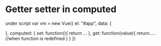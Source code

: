 # Getter setter in computed

under script
 var vm = new Vue({
  el: "#app",
  data: {

  },
  computed: {
    set: function(){
      return ...
    },
    get: function(value){
      return.....
      //when function is redefined
    }
  }
 })